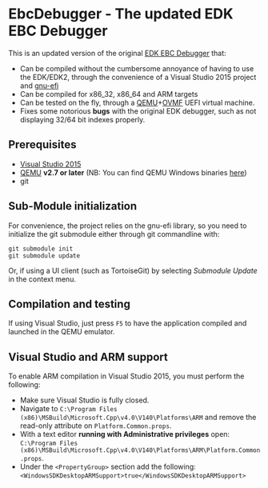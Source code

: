 EbcDebugger - The updated EDK EBC Debugger
==========================================

This is an updated version of the original [EDK EBC Debugger](https://github.com/tianocore/edk/tree/master/Sample/Universal/Ebc/Dxe)
that:
* Can be compiled without the cumbersome annoyance of having to use the EDK/EDK2, through the convenience of
  a Visual Studio 2015 project and [gnu-efi](https://sourceforge.net/projects/gnu-efi/)
* Can be compiled for x86_32, x86_64 and ARM targets
* Can be tested on the fly, through a [QEMU](http://www.qemu.org)+[OVMF](http://tianocore.github.io/ovmf/)
  UEFI virtual machine.
* Fixes some notorious __bugs__ with the original EDK debugger, such as not displaying 32/64 bit indexes properly.

## Prerequisites

* [Visual Studio 2015](http://www.visualstudio.com/products/visual-studio-community-vs)
* [QEMU](http://www.qemu.org) __v2.7 or later__
  (NB: You can find QEMU Windows binaries [here](https://qemu.weilnetz.de/w64/))
* git

## Sub-Module initialization

For convenience, the project relies on the gnu-efi library, so you need to initialize the git
submodule either through git commandline with:
```
git submodule init
git submodule update
```
Or, if using a UI client (such as TortoiseGit) by selecting _Submodule Update_ in the context menu.

## Compilation and testing

If using Visual Studio, just press `F5` to have the application compiled and
launched in the QEMU emulator.

## Visual Studio and ARM support

To enable ARM compilation in Visual Studio 2015, you must perform the following:
* Make sure Visual Studio is fully closed.
* Navigate to `C:\Program Files (x86)\MSBuild\Microsoft.Cpp\v4.0\V140\Platforms\ARM` and
  remove the read-only attribute on `Platform.Common.props`.
* With a text editor __running with Administrative privileges__ open:  
  `C:\Program Files (x86)\MSBuild\Microsoft.Cpp\v4.0\V140\Platforms\ARM\Platform.Common.props`.
* Under the `<PropertyGroup>` section add the following:  
  `<WindowsSDKDesktopARMSupport>true</WindowsSDKDesktopARMSupport>`
